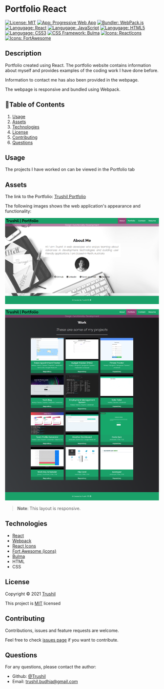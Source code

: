 # Portfolio React

[![License: MIT](https://img.shields.io/badge/License-MIT-brightgreen.svg)](https://opensource.org/licenses/MIT)
[![App: Progressive Web App](https://img.shields.io/badge/App-PWA-ff69b4.svg)](https://developer.mozilla.org/en-US/docs/Web/Progressive_web_apps)
[![Bundler: WebPack.js](https://img.shields.io/badge/Bundler-WebPack-blue.svg)](https://webpack.js.org/)
[![Langugage: React](https://img.shields.io/badge/Language-React-blueviolet.svg)](https://reactjs.org/)
[![Langugage: JavaScript](https://img.shields.io/badge/Language-JavaScript-brightgreen.svg)](https://www.javascript.com/)
[![Langugage: HTML5](https://img.shields.io/badge/Language-HTML5-yellow.svg)](https://developer.mozilla.org/en-US/docs/Glossary/HTML5)
[![Langugage: CSS3](https://img.shields.io/badge/Language-CSS3-informational.svg)](https://developer.mozilla.org/en-US/docs/Web/CSS)
[![CSS Framework: Bulma](https://img.shields.io/badge/CSS-Bulma-green.svg)](https://bulma.io/)
[![Icons: ReactIcons](https://img.shields.io/badge/Icons-ReactIcons-orange.svg)](https://react-icons.github.io/react-icons/)
[![Icons: FortAwesome](https://img.shields.io/badge/Icons-FortAwesome-9cf.svg)](https://fortawesome.com/)

## Description

Portfolio created using React. The portfolio website contains information about myself and provides examples of the coding work I have done before. 

Information to contact me has also been provided in the webpage.

The webpage is responsive and bundled using Webpack.

## 📖Table of Contents
1. [Usage](#usage)
2. [Assets](#assets)
3. [Technologies](#technologies)
5. [License](#license)
6. [Contributing](#contributing)
7. [Questions](#questions)

## Usage
The projects I have worked on can be viewed in the Portfolio tab

## Assets

The link to the Portfolio: [Trushil Portfolio](https://trushilbudhia.github.io/Portfolio-React/)

The following images shows the web application's appearance and functionality:

![The Portfolio landing page.](./assets/images/Trushil-Budhia-Portfolio-preview-1.png)

![The Portfolio projects page.](./assets/images/Trushil-Budhia-Portfolio-preview-2.png)

> **Note**: This layout is responsive.

## Technologies
- [React](https://reactjs.org/)
- [Webpack](https://webpack.js.org/)
- [React Icons](https://react-icons.github.io/react-icons/)
- [Fort Awesome (icons)](https://fortawesome.com/)
- [Bulma](https://bulma.io/)
- HTML
- CSS

## License
Copyright © 2021 [Trushil](https://github.com/TrushilBudhia)

This project is [MIT](./LICENSE) licensed

## Contributing
Contributions, issues and feature requests are welcome.

Feel free to check [issues page](https://github.com/TrushilBudhia/Portfolio-React/issues) if you want to contribute.

## Questions
For any questions, please contact the author:

- Github: [@Trushil](https://github.com/TrushilBudhia)
- Email: trushil.budhia@gmail.com
